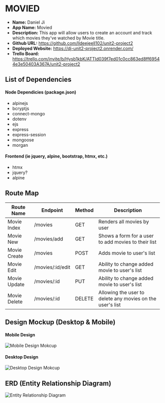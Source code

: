 # MOVIED

- **Name:** Daniel Ji
- **App Name:** Movied
- **Description:** This app will allow users to create an account and track which movies they've watched by Movie title.
- **Github URL:** https://github.com/lldeejeell102/unit2-project2
- **Deployed Website:** https://dj-unit2-project2.onrender.com/
- **Trello Board:** https://trello.com/invite/b/Hysb1kbK/ATTId039f7ed01c0cc863ed8ff69544e3e50403A367A/unit2-project2

## List of Dependencies
#### Node Dependicies (package.json)
- alpinejs
- bcryptjs
- connect-mongo
- dotenv
- ejs
- express
- express-session
- mongoose
- morgan

#### Frontend (ie jquery, alpine, bootstrap, htmx, etc.)
- htmx
- jquery?
- alpine

## Route Map

<!-- Below should be a table listing the different routes in your app and their purposes -->

| Route Name | Endpoint | Method | Description |
| -----------| ---------| -------| ------------|
| Movie Index | /movies | GET | Renders all movies by user |
| Movie New | /movies/add | GET | Shows a form for a user to add movies to their list |
| Movie Create | /movies | POST | Adds movie to user's list |
| Movie Edit | /movies/:id/edit | GET | Ability to change added movie to user's list |
| Movie Update | /movies/:id | PUT | Ability to change added movie to user's list |
| Movie Delete | /movies/:id | DELETE | Allowing the user to delete any movies on the user's list |

## Design Mockup (Desktop & Mobile)

#### Mobile Design
![Mobile Design Mokcup](https://i.imgur.com/KUeCmTp.png)

#### Desktop Design
![Desktop Design Mokcup](https://i.imgur.com/SWOqYph.png)


## ERD (Entity Relationship Diagram)
<!-- This should be a diagram showing your models and any relationships between them. -->
![Entity Relationship Diagram](https://i.imgur.com/wgc4Ru4.png)
